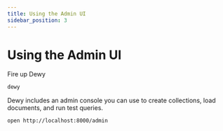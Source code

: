 ```yaml
---
title: Using the Admin UI
sidebar_position: 3
--- 
```


# Using the Admin UI

Fire up Dewy

```sh
dewy
```

Dewy includes an admin console you can use to create collections, load documents, and run test queries.

```sh
open http://localhost:8000/admin
```